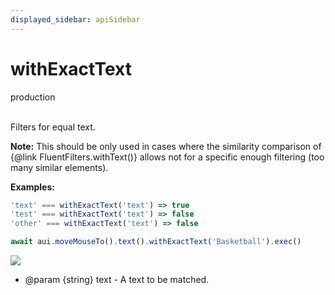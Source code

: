 ```yaml
---
displayed_sidebar: apiSidebar
---
```

# withExactText
<span class="theme-doc-version-badge badge badge--success">production</span><br/><br/>

Filters for equal text.

**Note:** This should be only used in cases where the similarity
 comparison of {@link FluentFilters.withText()} allows not for a
 specific enough filtering (too many similar elements).

**Examples:** 
```typescript
'text' === withExactText('text') => true
'test' === withExactText('text') => false
'other' === withExactText('text') => false

await aui.moveMouseTo().text().withExactText('Basketball').exec()
```

![](/img/gif/withExactText.gif)

   * @param {string} text - A text to be matched.
